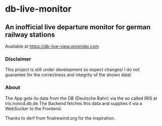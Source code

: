 # db-live-monitor
## An inofficial live departure monitor for german railway stations

Available at https://db-live-view.onrender.com
### Disclaimer
This project is still under development so expect changes!
I do not guarantee for the correctness and integrity of the shown data!

### About
The App gets its data from the DB (Deutsche Bahn) via the so called IRIS  at iris.noncd.db.de
The Backend fetches this data and supplies it via a WebSocker to the Frontend. 

Thanks to derf from finalrewind.org for the inspiration. 


